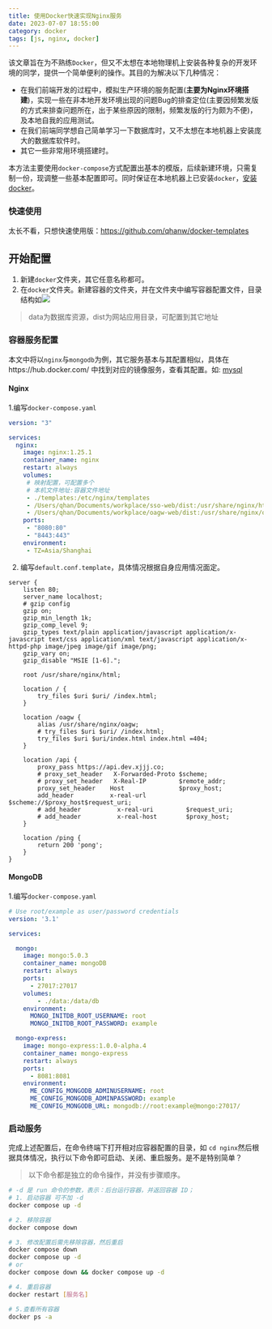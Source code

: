 ```yaml
---
title: 使用Docker快速实现Nginx服务
date: 2023-07-07 18:55:00
category: docker
tags: [js, nginx, docker]
---
```


该文章旨在为不熟练`Docker`，但又不太想在本地物理机上安装各种复杂的开发环境的同学，提供一个简单便利的操作。其目的为解决以下几种情况：
- 在我们前端开发的过程中，模拟生产环境的服务配置(**主要为Nginx环境搭建**)，实现一些在非本地开发环境出现的问题Bug的排查定位(主要因频繁发版的方式来排查问题所在，出于某些原因的限制，频繁发版的行为颇为不便)，及本地自我的应用测试。
- 在我们前端同学想自己简单学习一下数据库时，又不太想在本地机器上安装庞大的数据库软件时。
- 其它一些非常用环境搭建时。

本方法主要使用`docker-compose`方式配置出基本的模版，后续新建环境，只需复制一份，现调整一些基本配置即可。同时保证在本地机器上已安装`docker`，[安装docker](https://docs.docker.com/desktop/install/mac-install/)。

### 快速使用
太长不看，只想快速使用版：https://github.com/qhanw/docker-templates

## 开始配置
1. 新建`docker`文件夹，其它任意名称都可。
2. 在`docker`文件夹。新建容器的文件夹，并在文件夹中编写容器配置文件，目录结构如![](https://s2.loli.net/2023/09/19/ExN5djLJstwPhgI.webp)
> data为数据库资源，dist为网站应用目录，可配置到其它地址

### 容器服务配置
本文中将以`nginx`与`mongodb`为例，其它服务基本与其配置相似，具体在https://hub.docker.com/ 中找到对应的镜像服务，查看其配置。如: [mysql](https://hub.docker.com/_/mysql)
#### Nginx

1.编写`docker-compose.yaml`

```yaml 
version: "3"

services:
  nginx:
    image: nginx:1.25.1
    container_name: nginx
    restart: always
    volumes:
     # 映射配置，可配置多个
     # 本机文件地址:容器文件地址
     - ./templates:/etc/nginx/templates
     - /Users/qhan/Documents/workplace/sso-web/dist:/usr/share/nginx/html
     - /Users/qhan/Documents/workplace/oagw-web/dist:/usr/share/nginx/oagw
    ports:
     - "8080:80"
     - "8443:443"
    environment:
     - TZ=Asia/Shanghai
```
2. 编写`default.conf.template`，具体情况根据自身应用情况面定。
```nginx
server {
    listen 80;
    server_name localhost;
    # gzip config
    gzip on;
    gzip_min_length 1k;
    gzip_comp_level 9;
    gzip_types text/plain application/javascript application/x-javascript text/css application/xml text/javascript application/x-httpd-php image/jpeg image/gif image/png;
    gzip_vary on;
    gzip_disable "MSIE [1-6].";

    root /usr/share/nginx/html;

    location / {
        try_files $uri $uri/ /index.html;
    }

    location /oagw {
        alias /usr/share/nginx/oagw;
        # try_files $uri $uri/ /index.html;
        try_files $uri $uri/index.html index.html =404;
    }
    
    location /api {
        proxy_pass https://api.dev.xjjj.co;
        # proxy_set_header   X-Forwarded-Proto $scheme;
        # proxy_set_header   X-Real-IP         $remote_addr;
        proxy_set_header    Host               $proxy_host;
        add_header          x-real-url         $scheme://$proxy_host$request_uri;
        # add_header          x-real-uri         $request_uri;
        # add_header          x-real-host        $proxy_host;
    }

    location /ping {
        return 200 'pong';
    }
}
```

#### MongoDB
1.编写`docker-compose.yaml`

```yaml
# Use root/example as user/password credentials
version: '3.1'

services:

  mongo:
    image: mongo:5.0.3
    container_name: mongoDB
    restart: always
    ports:
      - 27017:27017
    volumes:
        - ./data:/data/db
    environment:
      MONGO_INITDB_ROOT_USERNAME: root
      MONGO_INITDB_ROOT_PASSWORD: example

  mongo-express:
    image: mongo-express:1.0.0-alpha.4
    container_name: mongo-express
    restart: always
    ports:
      - 8081:8081
    environment:
      ME_CONFIG_MONGODB_ADMINUSERNAME: root
      ME_CONFIG_MONGODB_ADMINPASSWORD: example
      ME_CONFIG_MONGODB_URL: mongodb://root:example@mongo:27017/
```

### 启动服务
完成上述配置后，在命令终端下打开相对应容器配置的目录，如 `cd nginx`然后根据具体情况，执行以下命令即可启动、关闭、重启服务。是不是特别简单？
> 以下命令都是独立的命令操作，并没有步骤顺序。
```bash
# -d 是 run 命令的参数，表示：后台运行容器，并返回容器 ID；
# 1. 启动容器 可不加 -d
docker compose up -d

# 2. 移除容器
docker compose down

# 3. 修改配置后需先移除容器，然后重启
docker compose down
docker compose up -d
# or
docker compose down && docker compose up -d

# 4. 重启容器
docker restart [服务名]

# 5.查看所有容器
docker ps -a
```
